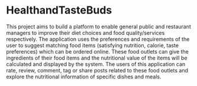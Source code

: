 # HealthandTasteBuds
This project aims to build a platform to enable general public and restaurant managers to improve their diet choices and food quality/services respectively. The application uses the preferences and requirements of the user to suggest matching food items (satisfying nutrition, calorie, taste preferences) which can be ordered online. These food outlets can give the ingredients of their food items and the nutritional value of the items will be calculated and displayed by the system. The users of this application can rate, review, comment, tag or share posts related to these food outlets and explore the nutritional information of specific dishes and meals.
